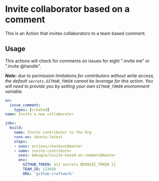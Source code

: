 # Invite collaborator based on a comment
This is an Action that invites collaborators to a team based comment.

## Usage

This actions will check for comments on issues for eight ".invite me" or ".invite @handle".

_**Note:** due to permission limitations for contributors without write access, the default `secrets.GITHUB_TOKEN` cannot be leverage for this action. You will need to provide you by setting your own `GITHUB_TOKEN` environment variable._

```yml
on:
  issue_comment:
    types: [created]
name: Invite a new collaborator

jobs:
  build:
    name: Invite contributor to the Org
    runs-on: ubuntu-latest     
    steps:
    - uses: actions/checkout@master
    - name: invite-contributor
      uses: bdougie/invite-based-on-comment@master
      env:
        GITHUB_TOKEN: ${{ secrets.BDOUGIE_TOKEN }}
        TEAM_ID: 123456
        ORG: 'github-craftwork'
```
